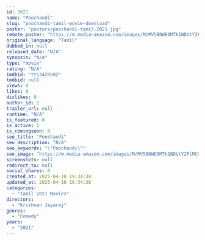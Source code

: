 ```yaml
---
id: 3027
name: "Poochandi"
slug: "poochandi-tamil-movie-download"
poster: "posters/poochandi-tamil-2021.jpg"
remote_poster: "https://m.media-amazon.com/images/M/MV5BNWE0MTk1NDUtY2FlMC00ZTM3LWIxOTItZDk0ZDYzZWFjMTZmXkEyXkFqcGdeQXVyMTI2MDYzMjc5._V1_SX300.jpg"
original_language: "Tamil"
dubbed_in: null
released_date: "N/A"
synopsis: "N/A"
type: "movie"
rating: "N/A"
imdbid: "tt13429202"
tmdbid: null
views: 0
likes: 0
dislikes: 0
author_id: 1
trailer_url: null
runtime: "N/A"
is_featured: 0
is_active: 1
is_comingsoon: 0
seo_title: "Poochandi"
seo_description: "N/A"
seo_keywords: "\"Poochandi\""
seo_image: "https://m.media-amazon.com/images/M/MV5BNWE0MTk1NDUtY2FlMC00ZTM3LWIxOTItZDk0ZDYzZWFjMTZmXkEyXkFqcGdeQXVyMTI2MDYzMjc5._V1_SX300.jpg"
screenshots: null
redirect_to: null
social_shares: 0
created_at: 2025-04-10 19:34:38
updated_at: 2025-04-10 19:34:38
categories:
  - "Tamil 2021 Movies"
directors:
  - "Krishnan Jayaraj"
genres:
  - "Comedy"
years:
  - "2021"
---
```

